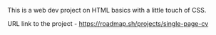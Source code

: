This is a web dev project on HTML basics with a little touch of CSS.

URL link to the project - https://roadmap.sh/projects/single-page-cv
